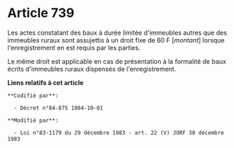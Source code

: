 # Article 739

Les actes constatant des baux à durée limitée d'immeubles autres que des immeubles ruraux sont assujettis à un droit fixe de
60 F [*montant*] lorsque l'enregistrement en est requis par les parties.

Le même droit est applicable en cas de présentation à la formalité de baux écrits d'immeubles ruraux dispensés de
l'enregistrement.

**Liens relatifs à cet article**

	**Codifié par**:

	  - Décret n°84-875 1984-10-01

	**Modifié par**:

	  - Loi n°83-1179 du 29 décembre 1983 - art. 22 (V) JORF 30 décembre 1983
